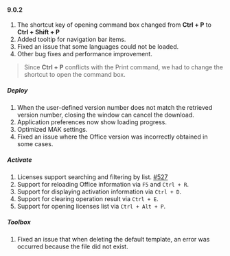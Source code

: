 #### 9.0.2

1. The shortcut key of opening command box changed from **Ctrl + P** to **Ctrl + Shift + P**
2. Added tooltip for navigation bar items.
3. Fixed an issue that some languages could not be loaded.
4. Other bug fixes and performance improvement.

> Since **Ctrl + P** conflicts with the Print command, we had to change the shortcut to open the command box.

##### Deploy

1. When the user-defined version number does not match the retrieved version number, closing the window can cancel the download.
2. Application preferences now show loading progress.
3. Optimized MAK settings.
4. Fixed an issue where the Office version was incorrectly obtained in some cases.

##### Activate

1. Licenses support searching and filtering by list. [#527](https://github.com/YerongAI/Office-Tool/issues/527)
2. Support for reloading Office information via `F5` and `Ctrl + R`.
3. Support for displaying activation information via `Ctrl + D`.
4. Support for clearing operation result via `Ctrl + E`.
5. Support for opening licenses list via `Ctrl + Alt + P`.

##### Toolbox

1. Fixed an issue that when deleting the default template, an error was occurred because the file did not exist.
